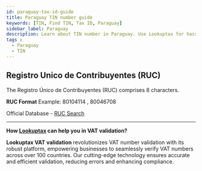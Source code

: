 ```yaml
---
id: paraguay-tax-id-guide
title: Paraguay TIN number guide
keywords: [TIN, Find TIN, Tax ID, Paraguay]
sidebar_label: Paraguay
description: Learn about TIN number in Paraguay. Use Lookuptax for hassle-free tax id validation in Paraguay and other 100+ countries
tags : 
  - Paraguay
  - TIN
---
```


## Registro Unico de Contribuyentes (RUC)
The Registro Único de Contribuyentes (RUC) comprises 8 characters.

**RUC Format**
Example: 80104114 , 80046708

Official Database - [RUC Search](https://servicios.set.gov.py/eset-publico/perfilPublicoContribIService.do)



----
**How [Lookuptax](https://lookuptax.com/) can help you in VAT validation?**

**Lookuptax VAT validation** revolutionizes VAT number validation with its robust platform, empowering businesses to seamlessly verify VAT numbers across over 100 countries. Our cutting-edge technology ensures accurate and efficient validation, reducing errors and enhancing compliance.
